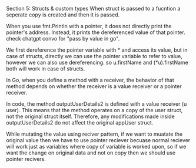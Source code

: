 Section 5: Structs & custom types
When struct is passed to a fucntion a seperate copy is created and then it is passed.

When you use fmt.Println with a pointer, it does not directly print the pointer's address. Instead, it prints the dereferenced value of that pointer.
check chatgpt convo for "pass by value in go".

We first dereference the pointer variable with * and access its value, but in case of structs, directly we can use the pointer variable
to refer to value, however we can also use dereferencing.
so u.firstName and (*u).firstName both will work in case of structs.

In Go, when you define a method with a receiver, the behavior of that method depends on whether the receiver is a value receiver or a pointer receiver.

In code, the method outputUserDetails2 is defined with a value receiver (u user). This means that the method operates on a copy of the user struct, not the original struct itself. Therefore, any modifications made inside outputUserDetails2 do not affect the original appUser struct.

While mutating the value using reciver pattern, if we want to muatate the original value then we have to use pointer reciever becuase normal reciever will work just as variables where copy of variable is worked upon, so if we want the change on original data and not on copy then we should use pointer recivers.
